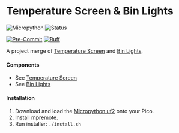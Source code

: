 # Temperature Screen & Bin Lights

![Micropython](https://img.shields.io/badge/Micropython-1.24.1-green?style=flat-square)
![Status](https://img.shields.io/badge/Status-Beta-yellowgreen?style=flat-square)

[![Pre-Commit](https://img.shields.io/badge/pre--commit-enabled-informational?logo=pre-commit&style=flat-square)](https://github.com/pre-commit/pre-commit)
[![Ruff](https://img.shields.io/badge/ruff-enabled-informational?logo=ruff&style=flat-square)](https://github.com/astral-sh/ruff)

A project merge of [Temperature Screen](./temperature-screen) and [Bin Lights](./bin-lights).

#### Components

- See [Temperature Screen](./temperature-screen)
- See [Bin Lights](./bin-lights)

#### Installation

1. Download and load the [Micropython uf2](https://www.raspberrypi.com/documentation/microcontrollers/micropython.html) onto your Pico.
2. Install [mpremote](https://pypi.org/project/mpremote/).
3. Run installer: `./install.sh`
